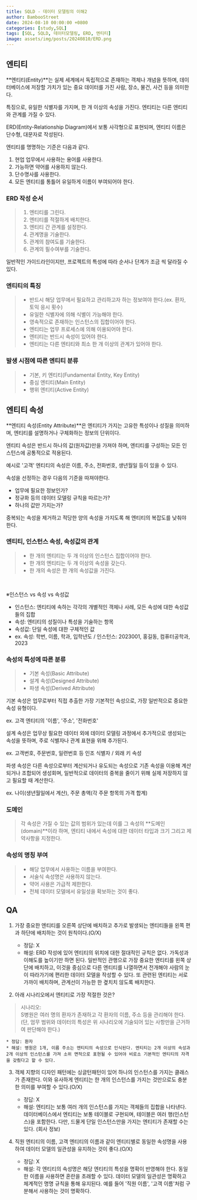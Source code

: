 ```yaml
---
title: SQLD - 데이터 모델링의 이해2
author: BambooStreet
date: 2024-08-10 00:00:00 +0800
categories: [study,SQL]
tags: [SQL, SQLD, 데이터모델링, ERD, 엔티티]
image: assets/img/posts/20240810/ERD.png
---
```


## 엔티티

**엔티티(Entity)**는 실제 세계에서 독립적으로 존재하는 객체나 개념을 뜻하며, 데이터베이스에 저장할 가치가 있는 중요 데이터를 가진 사람, 장소, 물건, 사건 등을 의미한다.

특징으로, 유일한 식별자를 가지며, 한 개 이상의 속성을 가진다. 엔티티는 다른 엔티티와 관계를 가질 수 있다.

ERD(Entity-Relationship Diagram)에서 보통 사각형으로 표현되며, 엔티티 이름은 단수형, 대문자로 작성된다.

엔티티를 명명하는 기준은 다음과 같다.
1. 현업 업무에서 사용하는 용어를 사용한다.
2. 가능하면 약어를 사용하지 않는다.
3. 단수명사를 사용한다.
4. 모든 엔티티를 통틀어 유일하게 이름이 부여되어야 한다.



### ERD 작성 순서
> 1. 엔티티를 그린다.
> 2. 엔티티를 적절하게 배치한다.
> 3. 엔티티 간 관계를 설정한다.
> 4. 관계명을 기술한다.
> 5. 관계의 참여도를 기술한다.
> 6. 관계의 필수여부를 기술한다.

일반적인 가이드라인이지만, 프로젝트의 특성에 따라 순서나 단계가 조금 씩 달라질 수 있다.


### 엔티티의 특징
>* 반드시 해당 업무에서 필요하고 관리하고자 하는 정보여야 한다.(ex. 환자, 토익 응시 횟수)
>* 유일한 식별자에 의해 식별이 가능해야 한다.
>* 영속적으로 존재하는 인스턴스의 집합이어야 한다.
>* 엔티티는 업무 프로세스에 의해 이용되어야 한다.
>* 엔티티는 반드시 속성이 있어야 한다.
>* 엔티티는 다른 엔티티와 최소 한 개 이상의 관계가 있어야 한다.



### 발생 시점에 따른 엔티티 분류
> * 기본, 키 엔티티(Fundamental Entity, Key Entity)
> * 중심 엔티티(Main Entity)
> * 행위 엔티티(Active Entity)


## 엔티티 속성

**엔티티 속성(Entity Attribute)**은 엔티티가 가지는 고유한 특성이나 성질을 의미하며, 엔티티를 설명하거나 구체화하는 정보의 단위이다.

엔티티 속성은 반드시 하나의 값(원자값)만을 가져야 하며, 엔티티를 구성하는 모든 인스턴스에 공통적으로 적용된다.

예시로 '고객' 엔티티의 속성은 이름, 주소, 전화번호, 생년월일 등이 있을 수 있다.

속성을 선정하는 경우 다음의 기준을 따져야한다.
* 업무에 필요한 정보인가?
* 정규화 등의 데이터 모델링 규칙을 따르는가?
* 하나의 값만 가지는가?

중복되는 속성을 제거하고 적당한 양의 속성을 가지도록 해 엔티티의 복잡도를 낮춰야 한다.

### 엔티티, 인스턴스 속성, 속성값의 관계
> * 한 개의 엔티티는 두 개 이상의 인스턴스 집합이어야 한다.
> * 한 개의 엔티티는 두 개 이상의 속성을 갖는다.
> * 한 개의 속성은 한 개의 속성값을 가진다.


<br>

※인스턴스 vs 속성 vs 속성값 
* 인스턴스: 엔티티에 속하는 각각의 개별적인 객체나 사례, 모든 속성에 대한 속성값들의 집합
* 속성: 엔티티의 성질이나 특성을 기술하는 항목
* 속성값: 단일 속성에 대한 구체적인 값
* ex. 속성: 학번, 이름, 학과, 입학년도 / 인스턴스: 2023001, 홍길동, 컴퓨터공학과, 2023 


### 속성의 특성에 따른 분류
> * 기본 속성(Basic Attribute)
> * 설계 속성(Designed Attribute)
> * 파생 속성(Derived Attribute)

기본 속성은 업무로부터 직접 추출한 가장 기본적인 속성으로, 가장 일반적으로 중요한 속성 유형이다.

ex. 고객 엔티티의 '이름', '주소', '전화번호'

설계 속성은 업무상 필요한 데이터 외에 데이터 모델링 과정에서 추가적으로 생성되는 속성을 뜻하며, 주로 식별자나 관계 표현을 위해 추가된다.

ex. 고객번호, 주문번호, 일련번호 등 인조 식별자 / 외래 키 속성

파생 속성은 다른 속성으로부터 계산되거나 유도되는 속성으로 기존 속성을 이용해 계산되거나 조합되어 생성회며, 일반적으로 데이터의 중복을 줄이기 위해 실제 저장하지 않고 필요할 때 계산한다.

ex. 나이(생년월일에서 계산), 주문 총액(각 주문 항목의 가격 합계)

### 도메인
> 각 속성은 가질 수 있는 값의 범위가 있는데 이를 그 속성의 **도메인(domain)**이라 하며, 엔티티 내에서 속성에 대한 데이터 타입과 크기 그리고 제약사항을 지정한다.


### 속성의 명칭 부여
> * 해당 업무에서 사용하는 이름을 부여한다.
> * 서술식 속성명은 사용하지 않는다.
> * 약어 사용은 가급적 제한한다.
> * 전체 데이터 모델에서 유일성을 확보하는 것이 좋다.



## QA
1. 가장 중요한 엔티티를 오른쪽 상단에 배치하고 추가로 발생되는 엔티티들을 왼쪽 편과 하단에 배치하는 것이 원칙이다.(O/X)

    * 정답: X
    * 해설: ERD 작성에 있어 엔티티의 위치에 대한 절대적인 규칙은 없다. 가독성과 이해도를 높이기만 하면 된다. 일반적인 관행으로 가장 중요한 엔티티를 왼쪽 상단에 배치하고, 이것을 중심으로 다른 엔티티를 나열하면서 전개해야 사람의 눈이 따라가기에 편리한 데이터 모델을 작성할 수 있다. 또 관련된 엔티티는 서로 가까이 배치하며, 관계선이 가능한 한 곂치치 않도록 배치한다.



2. 아래 시나리오에서 엔티티로 가장 적절한 것은?
> 시나리오: \
> S병원은 여러 명의 환자가 존재하고 각 환자의 이름, 주소 등을
 관리해야 한다. (단, 엄무 범위와 데이터의 특성은 위 시나리오에 기술되어 있는 사항만을 근거하여 판단해야 한다.)

    * 정답: 환자
    * 해설: 병원은 1개, 이름 주소는 엔티티의 속성으로 인식된다. 엔티티는 2개 이상의 속성과 2개 이상의 인스턴스를 가져 소위 면적으로 표현될 수 있어야 비로소 기본적인 엔티티의 자격을 갖췄다고 할 수 있다.


3. 객체 지향의 디자인 패턴에는 싱글턴패턴이 있어 하나의 인스턴스를 가지는 클래스가 존재한다. 이와 유사하게 엔티티는 한 개의 인스턴스를 가지는 것만으로도 충분한 의미를 부여할 수 있다.(O/X)

    * 정답: X
    * 해설: 엔티티는 보통 여러 개의 인스턴스를 가지는 객체들의 집합을 나타낸다. 데이터베이스에서 엔티티는 보통 테이블로 구현되며, 테이블은 여러 행(인스턴스)을 포함한다. 다만, 드물게 단일 인스턴스만을 가지는 엔티티가 존재할 수는 있다. (회사 정보)


4. 직원 엔티티의 이름, 고객 엔티티의 이름과 같이 엔티티별로 동일한 속성명을 사용하여 데이터 모델의 일관성을 유지하는 것이 좋다.(O/X)

    * 정답: X
    * 해설: 각 엔티티의 속성명은 해당 엔티티의 특성을 명확이 반영해야 한다. 동일한 이름을 사용하면 혼란을 초래할 수 있다. 
    데이터 모델의 일관성은 명확하고 체계적인 명명 규칙을 통해 유지된다. 예를 들어 '직원 이름', '고객 이름'처럼 구분해서 사용하는 것이 명확하다. 


